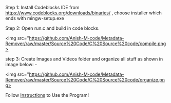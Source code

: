 
Step 1: Install Codeblocks IDE from https://www.codeblocks.org/downloads/binaries/ , choose installer which ends with mingw-setup.exe 

Step 2: Open run.c and build in code blocks.

<img src="https://github.com/Anish-M-code/Metadata-Remover/raw/master/Source%20Code/C%20Source%20code/compile.png>

step 3: Create Images and Videos folder and organize all stuff as shown in image below: -

<img src="https://github.com/Anish-M-code/Metadata-Remover/raw/master/Source%20Code/C%20Source%20code/organize.png>

Follow [ Instructions](/Source%20Code/C%20Source%20code/Instructions.txt) to Use the Program!